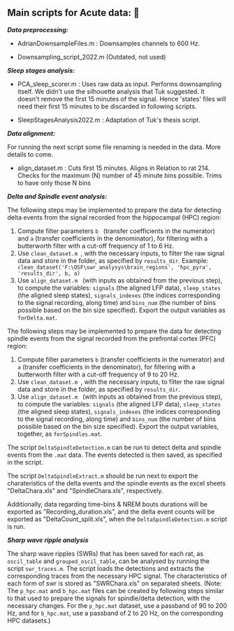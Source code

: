 
## Main scripts for Acute data: :file_folder: 

_**Data preprocessing:**_ 
  * AdrianDownsampleFiles.m : Downsamples channels to 600 Hz.

  * Downsampling_script_2022.m (Outdated, not used)

_**Sleep stages analysis:**_ 
  
  * PCA_sleep_scorer.m : Uses raw data as input. Performs downsampling itself. We didn't use the silhouette analysis that Tuk suggested. It doesn't remove the first 15 minutes of the signal. Hence 'states' files will need their first 15 minutes to be discarded in following scripts. 
  
  * SleepStagesAnalysis2022.m : Adaptation of Tuk's thesis script.
  
_**Data alignment:**_ 

For running the next script some file renaming is needed in the data. More details to come.
* align_dataset.m : Cuts first 15 minutes. Aligns in Relation to rat 214. Checks for the maximum (N) number of 45 minute bins possible. Trims to have only those N bins
 
  
_**Delta and Spindle event analysis:**_ 

The following steps may be implemented to prepare the data for detecting delta events from the signal recorded from the hippocampal (HPC) region:

  1. Compute filter parameters ```b ``` (transfer coefficients in the numerator) and ```a``` (transfer coefficients in the denominator), for filtering with a butterworth filter with a cut-off frequency of 1 to 6  Hz.
  2. Use ```clean_dataset.m ```, with the necessary inputs, to filter the raw signal data and store in the folder, as specified by ```results_dir```.  Example: ```  clean_dataset('F:\OSF\swr_analysys\brain_regions', 'hpc_pyra', 'results_dir', b, a)``` 
  3. Use ```align_dataset.m ``` (with inputs as obtained from the previous step), to compute the variables: ```signals``` (the aligned LFP data), ```sleep_states``` (the aligned sleep states), ```signals_indexes``` (the indices corresponding to the signal recording, along time) and ```bins_num``` (the number of bins possible based on the bin size specified). Export the output variables  as ```forDelta.mat```.
  
 The following steps may be implemented to prepare the data for detecting spindle events from the signal recorded from the prefrontal cortex (PFC) region:
 
  1. Compute filter parameters ```b``` (transfer coefficients in the numerator) and ```a``` (transfer coefficients in the denominator), for filtering with a butterworth filter with a cut-off frequency of 9 to 20  Hz.
  2. Use ```clean_dataset.m ```, with the necessary inputs, to filter the raw signal data and store in the folder, as specified by ```results_dir```.
  3. Use ```align_dataset.m ``` (with inputs as obtained from the previous step), to compute the variables: ```signals``` (the aligned LFP data), ```sleep_states``` (the aligned sleep states), ```signals_indexes``` (the indices corresponding to the signal recording, along time) and ```bins_num``` (the number of bins possible based on the bin size specified). Export the output variables, together, as ```forSpindles.mat```.

The script ```DeltaSpindleDetection.m``` can be run to detect delta and spindle events from the ```.mat``` data. The events detected is then saved, as specified in the script.

The script ```DeltaSpindleExtract.m``` should be run next to export the charateristics of the delta events and the spindle events as the excel sheets "DeltaChara.xls" and "SpindleChara.xls", respectively.

Additionally, data regarding time-bins & NREM bouts durations will be exported as "Recording_duration.xls", and the delta event counts will be exported as "DeltaCount_split.xls", when the ```DeltaSpindleDetection.m``` script is run.

_**Sharp wave ripple analysis**_ 

The sharp wave ripples (SWRs) that has been saved for each rat, as ```oscil_table``` and ```grouped_oscil_table```, can be analysed by running the script ```swr_traces.m```. The script loads the detections and extracts the corresponding traces from the necessary HPC signal. The characteristics of each form of swr is stored as "SWRChara.xls" on separated sheets.
(Note: The ```p_hpc.mat``` and ```b_hpc.mat``` files can be created by following steps similar to that used to prepare the signals for spindle/delta detection, with the necessary changes. For the ```p_hpc.mat``` dataset, use a passband of 90 to 200 Hz, and for ```b_hpc.mat```, use a passband of 2 to 20 Hz, on the corresponding HPC datasets.)
